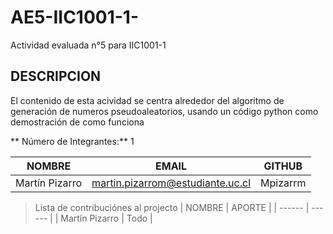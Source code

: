 # AE5-IIC1001-1-
Actividad evaluada n°5 para IIC1001-1

## DESCRIPCION
El contenido de esta acividad se centra alrededor del algoritmo de generación de numeros pseudoaleatorios, usando un código python como demostración de como funciona

** Número de Integrantes:** 1

| NOMBRE | EMAIL | GITHUB |
| ------ | ----- | ------------ |
| Martín Pizarro | martin.pizarrom@estudiante.uc.cl | Mpizarrm

> Lista de contribuciónes al projecto
| NOMBRE | APORTE | 
| ------ | ------ |
| Martín Pizarro | Todo |